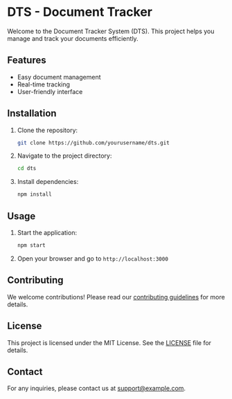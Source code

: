 # DTS - Document Tracker

Welcome to the Document Tracker System (DTS). This project helps you manage and track your documents efficiently.

## Features

- Easy document management
- Real-time tracking
- User-friendly interface

## Installation

1. Clone the repository:
    ```bash
    git clone https://github.com/yourusername/dts.git
    ```
2. Navigate to the project directory:
    ```bash
    cd dts
    ```
3. Install dependencies:
    ```bash
    npm install
    ```

## Usage

1. Start the application:
    ```bash
    npm start
    ```
2. Open your browser and go to `http://localhost:3000`

## Contributing

We welcome contributions! Please read our [contributing guidelines](CONTRIBUTING.md) for more details.

## License

This project is licensed under the MIT License. See the [LICENSE](LICENSE) file for details.

## Contact

For any inquiries, please contact us at [support@example.com](mailto:support@example.com).

